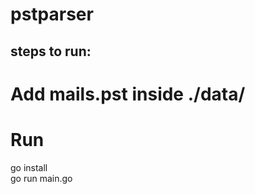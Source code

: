 # pstparser

## steps to run:

# Add mails.pst inside ./data/

# Run

go install <br/>
go run main.go
